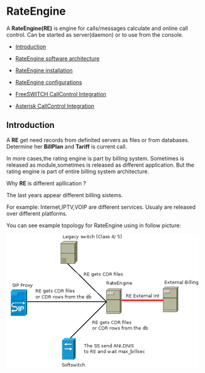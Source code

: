 # RateEngine

  A **RateEngine(RE)** is engine for calls/messages calculate and online call control.
Can be started as server(daemon) or to use from the console.


* [Introduction](#Introduction)

* [RateEngine software architecture](doc/arch.md)

* [RateEngine installation](doc/install.md)

* [RateEngine configurations](doc/config.md)

* [FreeSWITCH CallControl Integration](doc/fs_cc.md)

* [Asterisk CallControl Integration](doc/ast_cc.md)



## Introduction

  A **RE** get need records from definited servers as files or from databases.
Determine her **BillPlan** and **Tariff** is current call.

 In more cases,the rating engine is part by billing system.
Sometimes is released as module,sometimes is released as different application.
But the rating engine is part of entire billing system architecture.
 

  Why **RE** is different apllication ?


The last years appear different billing sistems.


For example: Internet,IPTV,VOIP are different services. Usualy are released over different platforms.


You can see example topology for RateEngine using in follow picture:

![](doc/png/RateEngine_v2.png)


